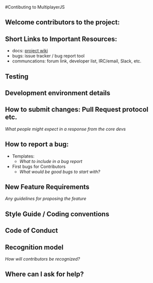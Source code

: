 #Contibuting to MultiplayerJS

## Welcome contributors to the project: 

## Short Links to Important Resources:
* docs: [project wiki](https://github.com/jeffwitthuhn/MultiplayerJS/wiki)
* bugs: issue tracker / bug report tool
* communcations: forum link, developer list, IRC/email, Slack, etc.
## Testing
## Development environment details

## How to submit changes: Pull Request protocol etc. 
_What people might expect in a response from the core devs_ 

## How to report a bug: 
* Templates: 
  * _What to include in a bug report_
* First bugs for Contributors
  * _What would be good bugs to start with?_
    
## New Feature Requirements
_Any guidelines for proposing the feature_

## Style Guide / Coding conventions 

## Code of Conduct

## Recognition model
_How will contributors be recognized?_

## Where can I ask for help?
